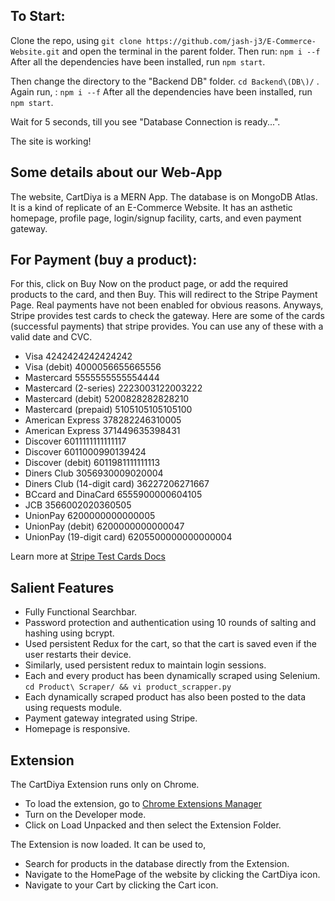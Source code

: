 ## To Start:

Clone the repo, using ```git clone https://github.com/jash-j3/E-Commerce-Website.git``` and open the terminal in the parent folder.
Then run: ```npm i --f```
After all the dependencies have been installed, run ```npm start```.

Then change the directory to the "Backend DB" folder. ```cd Backend\(DB\)/``` .
Again run, : ```npm i --f```
After all the dependencies have been installed, run ```npm start```.


Wait for 5 seconds, till you see "Database Connection is ready...".

The site is working!

## Some details about our Web-App
The website, CartDiya is a MERN App. The database is on MongoDB Atlas. It is a kind of replicate of an E-Commerce Website. It has an asthetic homepage, profile page, login/signup facility, carts, and even payment gateway. 

## For Payment (buy a product):
For this, click on Buy Now on the product page, or add the required products to the card, and then Buy. This will redirect to the Stripe Payment Page.
Real payments have not been enabled for obvious reasons. Anyways, Stripe provides test cards to check the gateway. Here are some of the cards (successful payments) that stripe provides. You can use any of these with a valid date and CVC.
* Visa	4242424242424242
* Visa (debit)	4000056655665556
* Mastercard	5555555555554444
* Mastercard (2-series)	2223003122003222
* Mastercard (debit)	5200828282828210
* Mastercard (prepaid)	5105105105105100
* American Express	378282246310005
* American Express	371449635398431
* Discover	6011111111111117
* Discover	6011000990139424
* Discover (debit)	6011981111111113
* Diners Club	3056930009020004
* Diners Club (14-digit card)	36227206271667
* BCcard and DinaCard	6555900000604105
* JCB	3566002020360505
* UnionPay	6200000000000005
* UnionPay (debit)	6200000000000047
* UnionPay (19-digit card)	6205500000000000004


Learn more at [Stripe Test Cards Docs](https://stripe.com/docs/testing)


##  Salient Features
* Fully Functional Searchbar.
* Password protection and authentication using 10 rounds of salting and hashing using bcrypt.
* Used persistent Redux for the cart, so that the cart is saved even if the user restarts their device.
* Similarly, used persistent redux to maintain login sessions.
* Each and every product has been dynamically scraped using Selenium. ```cd Product\ Scraper/ && vi product_scrapper.py```
* Each dynamically scraped product has also been posted to the data using requests module.
* Payment gateway integrated using Stripe.
* Homepage is responsive.

## Extension
The CartDiya Extension runs only on Chrome.
* To load the extension, go to [Chrome Extensions Manager](chrome://extensions/)
* Turn on the Developer mode.
* Click on Load Unpacked and then select the Extension Folder.

The Extension is now loaded.
It can be used to,
* Search for products in the database directly from the Extension.
* Navigate to the HomePage of the website by clicking the CartDiya icon.
* Navigate to your Cart by clicking the Cart icon.
  
